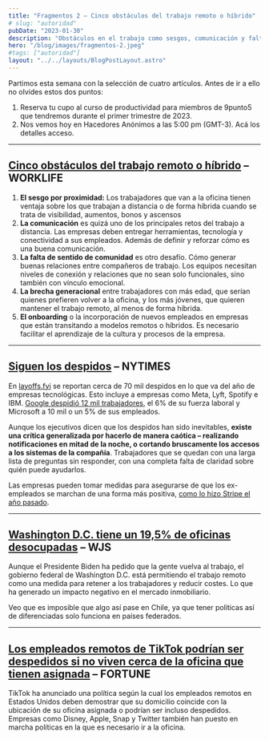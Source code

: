 ```yaml
---
title: "Fragmentos 2 – Cinco obstáculos del trabajo remoto o híbrido"
# slug: "autoridad"
pubDate: "2023-01-30"
description: "Obstáculos en el trabajo como sesgos, comunicación y falta de sentido de comunidad. Comienzan políticas de retorno al trabajo presencial y de trabajo híbrido"
hero: "/blog/images/fragmentos-2.jpeg"
#tags: ["autoridad"]
layout: "../../layouts/BlogPostLayout.astro"
---
```


Partimos esta semana con la selección de cuatro artículos. Antes de ir a ello no olvides estos dos puntos:

1. Reserva tu cupo al curso de productividad para miembros de 9punto5 que tendremos durante el primer trimestre de 2023.
2. Nos vemos hoy en Hacedores Anónimos a las 5:00 pm (GMT-3). Acá los detalles acceso.

---
## [Cinco obstáculos del trabajo remoto o híbrido](https://www.worklife.news/culture/the-biggest-hybrid-and-remote-working-hurdles-and-how-to-fix-them/) – WORKLIFE
1. **El sesgo por proximidad:** Los trabajadores que van a la oficina tienen ventaja sobre los que trabajan a distancia o de forma híbrida cuando se trata de visibilidad, aumentos, bonos y ascensos
2. **La comunicación** es quizá uno de los principales retos del trabajo a distancia. Las empresas deben entregar herramientas, tecnología y conectividad a sus empleados. Además de definir y reforzar cómo es una buena comunicación.
3. **La falta de sentido de comunidad** es otro desafío. Cómo generar buenas relaciones entre compañeros de trabajo. Los equipos necesitan niveles de conexión y relaciones que no sean solo funcionales, sino también con vínculo emocional.
4. **La brecha generacional** entre trabajadores con más edad, que serían quienes prefieren volver a la oficina, y los más jóvenes, que quieren mantener el trabajo remoto, al menos de forma híbrida.
5. **El onboarding** o la incorporación de nuevos empleados en empresas que están transitando a modelos remotos o híbridos. Es necesario facilitar el aprendizaje de la cultura y procesos de la empresa.

---

## [Siguen los despidos](https://www.nytimes.com/2023/01/25/business/layoffs-remote-work.html) – NYTIMES
En [layoffs.fyi](https://layoffs.fyi/) se reportan cerca de 70 mil despidos en lo que va del año de empresas tecnológicas. Esto incluye a empresas como Meta, Lyft, Spotify e IBM. [Google despidió 12 mil trabajadores](https://www.nytimes.com/2023/01/20/business/google-alphabet-layoffs.html), el 6% de su fuerza laboral y Microsoft a 10 mil o un 5% de sus empleados.

Aunque los ejecutivos dicen que los despidos han sido inevitables, **existe una crítica generalizada por hacerlo de manera caótica – realizando notificaciones en mitad de la noche, o cortando bruscamente los accesos a los sistemas de la compañía**. Trabajadores que se quedan con una larga lista de preguntas sin responder, con una completa falta de claridad sobre quién puede ayudarlos.

Las empresas pueden tomar medidas para asegurarse de que los ex-empleados se marchan de una forma más positiva, [como lo hizo Stripe el año pasado](https://news.9punto5.cl/p/despidos-twitter-stripe).

---

## [Washington D.C. tiene un 19,5% de oficinas desocupadas](https://www.wsj.com/articles/washington-d-c-office-market-feeling-ill-effects-of-remote-work-11674534492) – WJS
Aunque el Presidente Biden ha pedido que la gente vuelva al trabajo, el gobierno federal de Washington D.C. está permitiendo el trabajo remoto como una medida para retener a los trabajadores y reducir costes. Lo que ha generado un impacto negativo en el mercado inmobiliario.

Veo que es imposible que algo así pase en Chile, ya que tener políticas así de diferenciadas solo funciona en países federados.

---

## [Los empleados remotos de TikTok podrían ser despedidos si no viven cerca de la oficina que tienen asignada](https://fortune.com/2023/01/24/tiktok-remote-employees-fired-not-live-near-assigned-office-location/?utm_campaign=hrb&utm_medium=newsletter&utm_source=morning_brew) – FORTUNE
TikTok ha anunciado una política según la cual los empleados remotos en Estados Unidos deben demostrar que su domicilio coincide con la ubicación de su oficina asignada o podrían ser incluso despedidos. Empresas como Disney, Apple, Snap y Twitter también han puesto en marcha políticas en la que es necesario ir a la oficina.